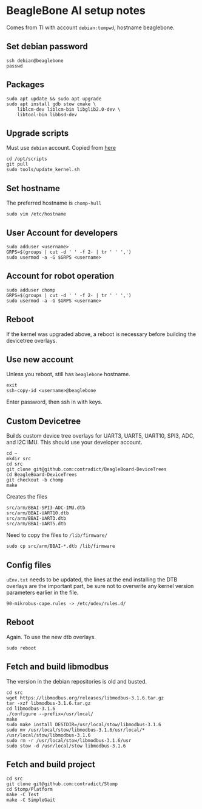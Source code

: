 # BeagleBone AI setup notes

Comes from TI with account `debian:tempwd`, hostname beaglebone.

## Set debian password

    ssh debian@beaglebone
    passwd

## Packages

    sudo apt update && sudo apt upgrade
    sudo apt install gdb stow cmake \
        liblcm-dev liblcm-bin libglib2.0-dev \
        libtool-bin libbsd-dev

## Upgrade scripts

Must use `debian` account. Copied from [here](https://beagleboard.org/upgrade)

    cd /opt/scripts
    git pull
    sudo tools/update_kernel.sh

## Set hostname

The preferred hostname is `chomp-hull`

    sudo vim /etc/hostname

## User Account for developers

    sudo adduser <username>
    GRPS=$(groups | cut -d ' ' -f 2- | tr ' ' ',')
    sudo usermod -a -G $GRPS <username>

## Account for robot operation

    sudo adduser chomp
    GRPS=$(groups | cut -d ' ' -f 2- | tr ' ' ',')
    sudo usermod -a -G $GRPS <username>

## Reboot

If the kernel was upgraded above, a reboot is necessary before building the
devicetree overlays.

## Use new account

Unless you reboot, still has `beaglebone` hostname.

    exit
    ssh-copy-id <username>@beaglebone

Enter password, then ssh in with keys.

## Custom Devicetree

Builds custom device tree overlays for UART3, UART5, UART10, SPI3, ADC, and I2C
IMU. This should use your developer account.

    cd ~
    mkdir src
    cd src
    git clone git@github.com:contradict/BeagleBoard-DeviceTrees
    cd BeagleBoard-DeviceTrees
    git checkout -b chomp
    make

Creates the files

    src/arm/BBAI-SPI3-ADC-IMU.dtb
    src/arm/BBAI-UART10.dtb
    src/arm/BBAI-UART3.dtb
    src/arm/BBAI-UART5.dtb

Need to copy the files to `/lib/firmware/`

    sudo cp src/arm/BBAI-*.dtb /lib/firmware

## Config files

`uEnv.txt` needs to be updated, the lines at the end installing the DTB overlays
are the important part, be sure not to overwrite any kernel version parameters
earlier in the file.

    90-mikrobus-cape.rules -> /etc/udev/rules.d/

## Reboot

Again. To use the new dtb overlays.

    sudo reboot

## Fetch and build libmodbus

The version in the debian repositories is old and busted.

    cd src
    wget https://libmodbus.org/releases/libmodbus-3.1.6.tar.gz
    tar -xzf libmodbus-3.1.6.tar.gz
    cd libmodbus-3.1.6
    ./configure --prefix=/usr/local/
    make
    sudo make install DESTDIR=/usr/local/stow/libmodbus-3.1.6
    sudo mv /usr/local/stow/libmodbus-3.1.6/usr/local/* /usr/local/stow/libmodbus-3.1.6
    sudo rm -r /usr/local/stow/libmodbus-3.1.6/usr
    sudo stow -d /usr/local/stow libmodbus-3.1.6

## Fetch and build project

    cd src
    git clone git@github.com:contradict/Stomp
    cd Stomp/Platform
    make -C Test
    make -C SimpleGait
